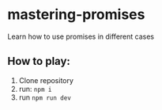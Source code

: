 # mastering-promises
Learn how to use promises in different cases

## How to play:
1. Clone repository
2. run: `npm i`
3. run `npm run dev`
